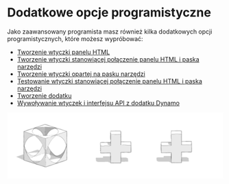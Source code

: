 # Dodatkowe opcje programistyczne

Jako zaawansowany programista masz również kilka dodatkowych opcji programistycznych, które możesz wypróbować:

* [Tworzenie wtyczki panelu HTML](creating-an-html-panel-plugin.md)
* [Tworzenie wtyczki stanowiącej połączenie panelu HTML i paska narzędzi](creating-a-combined-html-panel-and-toolbar-plugin.md)
* [Tworzenie wtyczki opartej na pasku narzędzi](creating-a-toolbar-based-plugin.md)
* [Testowanie wtyczki stanowiącej połączenie panelu HTML i paska narzędzi](testing-a-combined-html-panel-and-toolbar-plugin.md)
* [Tworzenie dodatku](creating-an-add-in.md)
* [Wywoływanie wtyczek i interfejsu API z dodatku Dynamo](invoking-plugins-and-api-from-dynamo.md)

![](../../../.gitbook/assets/c23.PNG)
